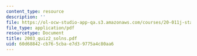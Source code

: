 ```yaml
---
content_type: resource
description: ''
file: https://ol-ocw-studio-app-qa.s3.amazonaws.com/courses/20-011j-statistical-thermodynamics-of-biomolecular-systems-be-011j-spring-2004/60d68842cb765cbae7d39775a4c80aa6_2003_quiz2_solns.pdf
file_type: application/pdf
resourcetype: Document
title: 2003_quiz2_solns.pdf
uid: 60d68842-cb76-5cba-e7d3-9775a4c80aa6
---
```

